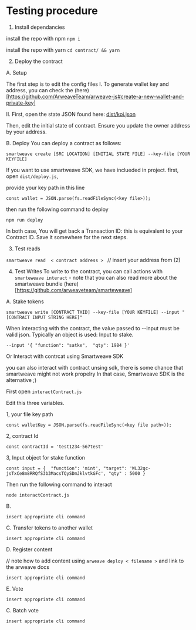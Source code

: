 # Testing procedure 

1. Install dependancies


install the repo with npm
`npm i`

install the repo with yarn
`cd contract/ && yarn`

2. Deploy the contract

A. Setup

The first step is to edit the config files
I. To generate wallet key and address, you can check the (here) [https://github.com/ArweaveTeam/arweave-js#create-a-new-wallet-and-private-key]

II. First, open the state JSON found here: [dist/koi.json](dist/koi.json)

Then, edit the initial state of contract. Ensure you update the owner address by your address.


B. Deploy
You can deploy a contract as follows:

`smartweave create [SRC LOCATION] [INITIAL STATE FILE] --key-file [YOUR KEYFILE]`

If you want to use smartweave SDK, we have inclueded in project.
first, open `dist/deploy.js`,

provide your key path in this line

`const wallet = JSON.parse(fs.readFileSync(<key file>));`

then run the following command to deploy

`npm run deploy`

In both case, You will get back a Transaction ID: this is equivalent to your Contract ID.
Save it somewhere for the next steps.



3. Test reads

`smartweave read  < contract address > ` // insert your address from (2)

4. Test Writes
To write to the contract, you can call actions with `smarteweave interact` - note that you can also read more about the smartweave bundle (here)[https://github.com/arweaveteam/smarteweave]

A. Stake tokens

`smartweave write [CONTRACT TXID] --key-file [YOUR KEYFILE] --input "[CONTRACT INPUT STRING HERE]" `

When interacting with the contract, the value passed to --input must be valid json. Typically an object is used: Input to stake. 

`--input '{ "function": "satke",  "qty": 1984 }'`

Or Interact with contrcat using Smartweave SDK

you can also interact with contract unsing sdk, there is some chance that smartweave might not work propelry
In that case, Smartweave SDK is the alternative ;)

First open `interactContract.js`

 Edit this three variables. 

 1, your file key path

   `const walletKey = JSON.parse(fs.readFileSync(<key file path>));`

2, contract Id

  `const contractId = 'test1234-567test'`

3, Input object for stake function

   `const input = { 
             "function": 'mint',
             "target": 'WL32qc-jsTxCe8m8RRQfS3b3MacsTQySDmJklvtkGFc',
             "qty" : 5000
            }`

 Then run the following command to interact 

`node interactContract.js `

B. 

`insert appropriate cli command`

C. Transfer tokens to another wallet

`insert appropriate cli command`

D. Register content

// note how to add content using `arweave deploy < filename >` and link to the arweave docs

`insert appropriate cli command`

E. Vote

`insert appropriate cli command`

C. Batch vote

`insert appropriate cli command`